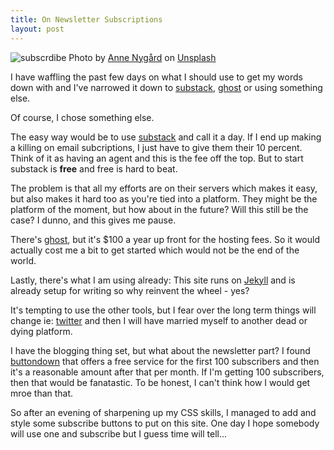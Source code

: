 ```yaml
---
title: On Newsletter Subscriptions
layout: post
---
```


![subscrdibe](/assets/newsletter.jpg)
Photo by <a href="https://unsplash.com/@polarmermaid?utm_source=unsplash&utm_medium=referral&utm_content=creditCopyText">Anne Nygård</a> on <a href="https://unsplash.com/photos/RaUUoAnVgcA?utm_source=unsplash&utm_medium=referral&utm_content=creditCopyText">Unsplash</a>
  



I have waffling the past few days on what I should use to get my words down with and I've narrowed it down to [substack](http://substack.com), [ghost](http://www.ghost.io) or using something else. 

Of course, I chose something else. 

The easy way would be to use [substack](http://substack.com) and call it a day. If I end up making a killing on email subcriptions, I just have to give them their 10 percent. Think of it as having an agent and this is the fee off the top. But to start substack is **free** and free is hard to beat. 

The problem is that all my efforts are on their servers which makes it easy, but also makes it hard too as you're tied into a platform. They might be the platform of the moment, but how about in the future? Will this still be the case?  I dunno, and this gives me pause. 

There's [ghost](http://ghost.io), but it's $100 a year up front for the hosting fees. So it would actually cost me a bit to get started which would not be the end of the world. 

Lastly, there's what I am using already: This site runs on [Jekyll](http://jekyllrb.com) and is already setup for writing so why reinvent the wheel - yes? 

It's tempting to use the other tools, but I fear over the long term things will change ie: [twitter](http://twitter.com) and then I will have married myself to another dead or dying platform. 

I have the blogging thing set, but what about the newsletter part? I found [buttondown](http://buttondown.email) that offers a free service for the first 100 subscribers and then it's a reasonable amount after that per month. If I'm getting 100 subscribers, then that would be fanatastic. To be honest, I can't think how I would get mroe than that. 

So after an evening of sharpening up my CSS skills, I managed to add and style some subscribe buttons to put on this site. One day I hope somebody will use one and subscribe but I guess time will tell...





